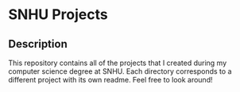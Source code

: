 # SNHU Projects
## Description
  This repository contains all of the projects that I created during my computer science degree at SNHU. Each directory corresponds to a different project with its own readme. Feel free to look around!
